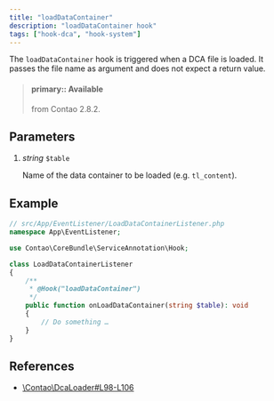 ```yaml
---
title: "loadDataContainer"
description: "loadDataContainer hook"
tags: ["hook-dca", "hook-system"]
---
```



The `loadDataContainer` hook is triggered when a DCA file is loaded. It passes
the file name as argument and does not expect a return value.

> #### primary:: Available   
> from Contao 2.8.2.


## Parameters

1. *string* `$table`

    Name of the data container to be loaded (e.g. `tl_content`).


## Example

```php
// src/App/EventListener/LoadDataContainerListener.php
namespace App\EventListener;

use Contao\CoreBundle\ServiceAnnotation\Hook;

class LoadDataContainerListener
{
    /**
     * @Hook("loadDataContainer")
     */
    public function onLoadDataContainer(string $table): void
    {
        // Do something …
    }
}
```


## References

* [\Contao\DcaLoader#L98-L106](https://github.com/contao/contao/blob/4.7.6/core-bundle/src/Resources/contao/library/Contao/DcaLoader.php#L98-L106)
